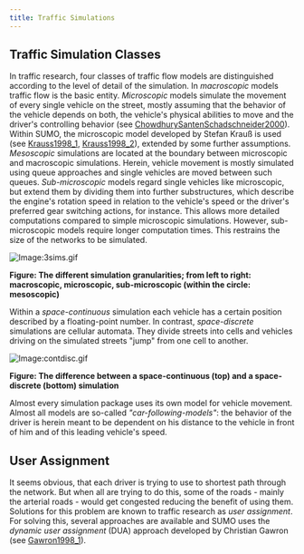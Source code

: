 ```yaml
---
title: Traffic Simulations
---
```


## Traffic Simulation Classes

In traffic research, four classes of traffic flow models are
distinguished according to the level of detail of the simulation. In
*macroscopic* models traffic flow is the basic entity. *Microscopic*
models simulate the movement of every single vehicle on the street,
mostly assuming that the behavior of the vehicle depends on both, the
vehicle's physical abilities to move and the driver's controlling
behavior (see
[ChowdhurySantenSchadschneider2000](../Publications.md#publications_using_sumo)).
Within SUMO, the microscopic model developed by Stefan Krauß is used
(see [Krauss1998_1](../Publications.md#publications_using_sumo),
[Krauss1998_2](../Publications.md#publications_using_sumo)), extended by some
further assumptions. *Mesoscopic* simulations are located at the
boundary between microscopic and macroscopic simulations. Herein,
vehicle movement is mostly simulated using queue approaches and single
vehicles are moved between such queues. *Sub-microscopic* models regard
single vehicles like microscopic, but extend them by dividing them into
further substructures, which describe the engine's rotation speed in
relation to the vehicle's speed or the driver's preferred gear switching
actions, for instance. This allows more detailed computations compared
to simple microscopic simulations. However, sub-microscopic models
require longer computation times. This restrains the size of the
networks to be simulated.

![Image:3sims.gif](../images/3sims.gif "Image:3sims.gif")

**Figure: The different simulation granularities; from left to right:
macroscopic, microscopic, sub-microscopic (within the circle:
mesoscopic)**

Within a *space-continuous* simulation each vehicle has a certain
position described by a floating-point number. In contrast,
*space-discrete* simulations are cellular automata. They divide streets
into cells and vehicles driving on the simulated streets "jump" from one
cell to another.

![Image:contdisc.gif](../images/Contdisc.gif "Image:contdisc.gif")

**Figure: The difference between a space-continuous (top) and a
space-discrete (bottom) simulation**

Almost every simulation package uses its own model for vehicle movement.
Almost all models are so-called *"car-following-models"*: the behavior
of the driver is herein meant to be dependent on his distance to the
vehicle in front of him and of this leading vehicle's speed.

## User Assignment

It seems obvious, that each driver is trying to use to shortest path
through the network. But when all are trying to do this, some of the
roads - mainly the arterial roads - would get congested reducing the
benefit of using them. Solutions for this problem are known to traffic
research as *user assignment*. For solving this, several approaches are
available and SUMO uses the *dynamic user assignment* (DUA) approach
developed by Christian Gawron (see
[Gawron1998_1](../Publications.md#publications_using_sumo)).
